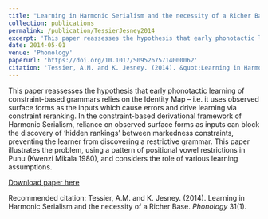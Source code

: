 ```yaml
---
title: "Learning in Harmonic Serialism and the necessity of a Richer Base"
collection: publications
permalink: /publication/TessierJesney2014
excerpt: 'This paper reassesses the hypothesis that early phonotactic learning of constraint-based grammars relies on the Identity Map – i.e. it uses observed surface forms as the inputs which cause errors and drive learning via constraint reranking. In the constraint-based derivational framework of Harmonic Serialism, reliance on observed surface forms as inputs can block the discovery of ‘hidden rankings’ between markedness constraints, preventing the learner from discovering a restrictive grammar. This paper illustrates the problem, using a pattern of positional vowel restrictions in Punu (Kwenzi Mikala 1980), and considers the role of various learning assumptions.'
date: 2014-05-01
venue: 'Phonology'
paperurl: 'https://doi.org/10.1017/S0952675714000062'
citation: 'Tessier, A.M. and K. Jesney. (2014). &quot;Learning in Harmonic Serialism and the necessity of a Richer Base; <i>Phonology</i>. 31(1). '
---
```

This paper reassesses the hypothesis that early phonotactic learning of constraint-based grammars relies on the Identity Map – i.e. it uses observed surface forms as the inputs which cause errors and drive learning via constraint reranking. In the constraint-based derivational framework of Harmonic Serialism, reliance on observed surface forms as inputs can block the discovery of ‘hidden rankings’ between markedness constraints, preventing the learner from discovering a restrictive grammar. This paper illustrates the problem, using a pattern of positional vowel restrictions in Punu (Kwenzi Mikala 1980), and considers the role of various learning assumptions.

[Download paper here](https://doi.org/10.1017/S0952675714000062)

Recommended citation: Tessier, A.M. and K. Jesney. (2014). Learning in Harmonic Serialism and the necessity of a Richer Base. <i>Phonology</i> 31(1).
